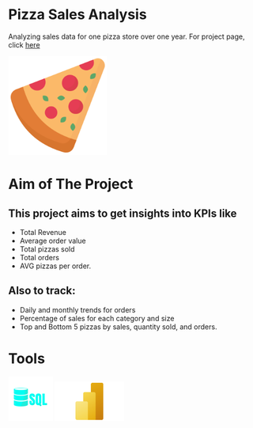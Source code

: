 # Pizza Sales Analysis
Analyzing sales data for one pizza store over one year. 
For project page, click <a href="https://mahmoudsamhoud.github.io/Portfolio/assets/Projects/Pr01-data/pr01-data.html">here</a>

<img src='https://github.com/mahmoudsamhoud/Pizza-Sales/blob/main/images/pizza-slice.png' width='200'>

# Aim of The Project
## This project aims to get insights into KPIs like
* Total Revenue
* Average order value
* Total pizzas sold
* Total orders
* AVG pizzas per order.
## Also to track:
* Daily and monthly trends for orders
* Percentage of sales for each category and size
* Top and Bottom 5 pizzas by sales, quantity sold, and orders.

# Tools 
<img src='https://github.com/mahmoudsamhoud/mahmoudsamhoud/blob/main/logos/SQL.png' width='90'> <img src='https://github.com/mahmoudsamhoud/mahmoudsamhoud/blob/main/logos/PowerBI.png' width='140'>

